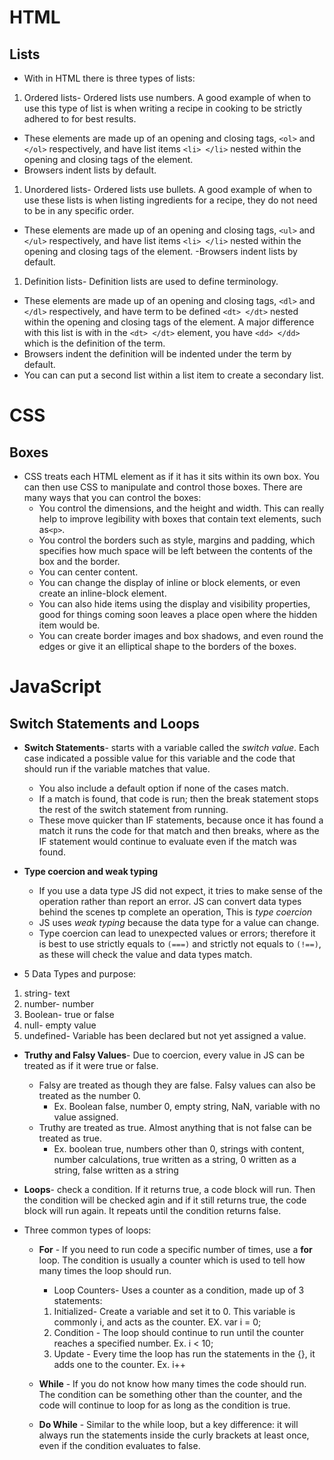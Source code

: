 # HTML
## Lists
- With in HTML there is three types of lists:
1. Ordered lists-  Ordered lists use numbers.  A good example of when to use this type of list is when writing a recipe in cooking to be strictly adhered to for best results.
  - These  elements are made up of an opening and closing tags, `<ol>` and  `</ol>` respectively, and have list items `<li> </li>` nested within the opening and closing tags of the element. 
  - Browsers indent lists by default.
1. Unordered lists- Ordered lists use bullets.  A good example of when to use these lists is when listing ingredients for a recipe, they do not need to be in any specific order.
  - These elements are made up of an opening and closing tags, `<ul>` and  `</ul>` respectively, and have list items `<li> </li>` nested within the opening and closing tags of the element.
   -Browsers indent lists by default.
1. Definition lists- Definition lists are used to define terminology.
  - These elements are made up of an opening and closing tags, `<dl>` and  `</dl>` respectively, and have term to be defined `<dt> </dt>` nested within the opening and closing tags of the element. A major difference with this list is with in the `<dt> </dt>` element, you have `<dd> </dd>` which is the definition of the term.
  - Browsers indent the definition will be indented under the term by default.
- You can can put a second list within a list item to create a secondary list.

# CSS
## Boxes
- CSS treats each HTML element as if it has it sits within its own box.  You can then use CSS to manipulate and control those boxes.  There are many ways that you can control the boxes:
  - You control the dimensions, and the height and width.  This can really help to improve legibility with boxes that contain text elements, such as`<p>`. 
  - You control the borders such as style, margins and padding, which specifies how much space will be left between the contents of the box and the border.
  - You can center content.
  - You can change the display of inline or block elements, or even create an inline-block element.
  - You can also hide items using the display and visibility properties, good for things coming soon leaves a place open where the hidden item would be.
  - You can create border images and box shadows, and even round the edges or give it an elliptical shape to the borders of the boxes.
  
# JavaScript
## Switch Statements and Loops
- **Switch Statements**- starts with a variable called the *switch value*.  Each case indicated a possible value for this variable and the code that should run if the variable matches that value.
  - You also include a default option if none of the cases match.
  - If a match is found, that code is run; then the break statement stops the rest of the switch statement from running.
   - These move quicker than IF statements, because once it has found a match it runs the code for that match and then breaks, where as the IF statement would continue to evaluate even if the match was found.

- **Type coercion and weak typing**
  - If you use a data type JS did not expect, it tries to make sense of the operation rather than report an error.  JS can convert data types behind the scenes tp complete an operation,  This is *type coercion*
  - JS uses *weak typing* because the data type for a value can change.
  - Type coercion can lead to unexpected values or errors; therefore it is best to use strictly equals to `(===)` and strictly not equals to `(!==)`, as these will check the value and data types match.
- 5 Data Types and purpose:
1. string- text
1. number- number
1. Boolean- true or false
1. null- empty value
1. undefined- Variable has been declared but not yet assigned a value.

- **Truthy and Falsy Values**-  Due to coercion, every value in JS can be treated as if it were true or false.
  - Falsy are treated as though they are false.  Falsy values can also be treated as the number 0.
    - Ex. Boolean false, number 0, empty string, NaN, variable with no value assigned.
  - Truthy are treated as true.  Almost anything that is not false can be treated as true.
    - Ex. boolean true, numbers other than 0, strings with content, number calculations, true written as a string, 0 written as a string, false written as a string

- **Loops**- check a condition.  If it returns true, a code block will run.  Then the condition will be checked agin and if it still returns true, the code block will run again. It repeats until the condition returns false.
- Three common types of loops:
  * **For** - If you need to run code a specific number of times, use a **for** loop.  The condition is usually a counter which is used to tell how many times the loop should run. 
    * Loop Counters- Uses a counter as a condition, made up of 3 statements:
    1. Initialized- Create a variable and set it to 0. This variable is commonly i, and acts as the counter. EX. var i = 0;
    1. Condition - The loop should continue to run until the counter reaches a specified number.  Ex. i < 10;
    1. Update - Every time the loop has run the statements in the {}, it adds one to the counter.  Ex. i++
  * **While** - If you do not know how many times the code should run.  The condition can be something other than the counter, and the code will continue to loop for as long as the condition is true.
  
  * **Do While** - Similar to the while loop, but a key difference: it will always run the statements inside the curly brackets at least once, even if the condition evaluates to false.